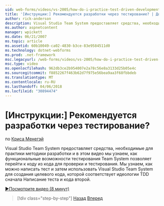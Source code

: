 ```yaml
---
uid: web-forms/videos/vs-2005/how-do-i-practice-test-driven-development
title: '[Инструкции:] Рекомендуется разработки через тестирование? | Документы Майкрософт'
author: rick-anderson
description: Visual Studio Team System предоставляет средства, необходимые для практики методики разработки и в этом видео мы узнаем, как Team System проверка функциональности...
ms.author: aspnetcontent
manager: wpickett
ms.date: 06/21/2007
ms.topic: article
ms.assetid: 60b10049-ca02-4830-b3ce-83e9584511d0
ms.technology: dotnet-webforms
ms.prod: .net-framework
msc.legacyurl: /web-forms/videos/vs-2005/how-do-i-practice-test-driven-development
msc.type: video
ms.openlocfilehash: 962db3ce2b954007e2a78c56e8a3133d25b05e4c
ms.sourcegitcommit: f8852267f463b62d7f975e56bea9aa3f68fbbdeb
ms.translationtype: MT
ms.contentlocale: ru-RU
ms.lasthandoff: 04/06/2018
ms.locfileid: "30894474"
---
```

<a name="how-do-i-practice-test-driven-development"></a>[Инструкции:] Рекомендуется разработки через тестирование?
====================
по [Криса Менегэй](https://twitter.com/CMenegay)

Visual Studio Team System предоставляет средства, необходимые для практики методики разработки и в этом видео мы узнаем, как функциональные возможности тестирования Team System позволяет перейти к коду из кода для проверки и тестирования. Мы узнаем, как можно написать тест и затем использовать Visual Studio Team System для создания целевого кода, которой соответствует идеологии TDD сначала Написание теста и кода второй.

[&#9654;Посмотрите видео (8 минут)](https://channel9.msdn.com/Blogs/ASP-NET-Site-Videos/how-do-i-practice-test-driven-development)

> [!div class="step-by-step"]
> [Назад](how-do-i-write-code-more-quickly-with-unit-tests.md)
> [Вперед](how-do-i-load-test-a-web-application.md)
